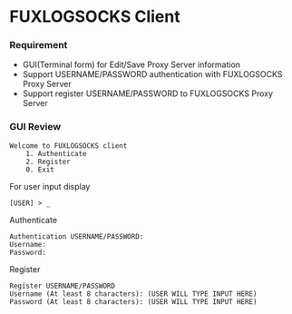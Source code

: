 # FUXLOGSOCKS Client

### Requirement
- GUI(Terminal form) for Edit/Save Proxy Server information
- Support USERNAME/PASSWORD authentication with FUXLOGSOCKS Proxy Server
- Support register USERNAME/PASSWORD to FUXLOGSOCKS Proxy Server


### GUI Review

```
Welcome to FUXLOGSOCKS client
    1. Authenticate
    2. Register
    0. Exit
```

For user input display
```
[USER] > _
```

Authenticate
```
Authentication USERNAME/PASSWORD:
Username:
Password:
```

Register
```
Register USERNAME/PASSWORD
Username (At least 8 characters): (USER WILL TYPE INPUT HERE)
Password (At least 8 characters): (USER WILL TYPE INPUT HERE)
```
